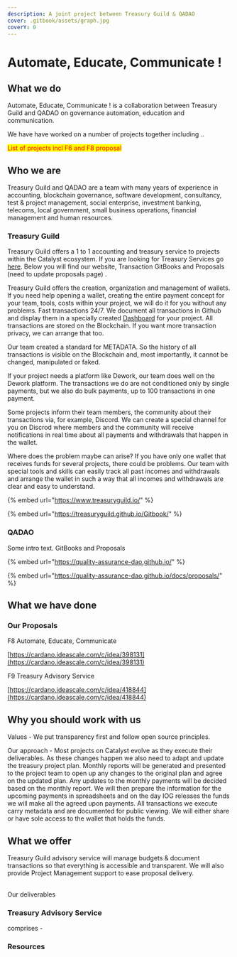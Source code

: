 ```yaml
---
description: A joint project between Treasury Guild & QADAO
cover: .gitbook/assets/graph.jpg
coverY: 0
---
```


# Automate, Educate, Communicate !

## What we do

Automate, Educate, Communicate ! is a collaboration between Treasury Guild and QADAO on governance automation, education and communication.&#x20;

We have have worked on a number of projects together including ..

<mark style="color:red;">List of projects incl F6 and F8 proposal</mark>

## Who we are

Treasury Guild and QADAO are a team with many years of experience in accounting, blockchain governance, software development, consultancy, test & project management, social enterprise, investment banking, telecoms, local government, small business operations, financial management and human resources.

### Treasury Guild

Treasury Guild offers a 1 to 1 accounting and treasury service to projects within the Catalyst ecosystem. If you are looking for Treasury Services go [here](https://www.treasuryguild.io/service/). Below you will find our website, Transaction GitBooks and Proposals (need to update proposals page) .

Treasury Guild offers the creation, organization and management of wallets. If you need help opening a wallet, creating the entire payment concept for your team, tools, costs within your project, we will do it for you without any problems. Fast transactions 24/7. We document all transactions in Github and display them in a specially created [Dashboard](https://treasuryguild.com/) for your project. All transactions are stored on the Blockchain. If you want more transaction privacy, we can arrange that too.

Our team created a standard for METADATA. So the history of all transactions is visible on the Blockchain and, most importantly, it cannot be changed, manipulated or faked.

If your project needs a platform like Dework, our team does well on the Dework platform. The transactions we do are not conditioned only by single payments, but we also do bulk payments, up to 100 transactions in one payment.

Some projects inform their team members, the community about their transactions via, for example, Discord. We can create a special channel for you on Discrod where members and the community will receive notifications in real time about all payments and withdrawals that happen in the wallet.

Where does the problem maybe can arise? If you have only one wallet that receives funds for several projects, there could be problems. Our team with special tools and skills can easily track all past incomes and withdrawals and arrange the wallet in such a way that all incomes and withdrawals are clear and easy to understand.&#x20;





{% embed url="https://www.treasuryguild.io/" %}

{% embed url="https://treasuryguild.github.io/Gitbook/" %}

### QADAO

Some intro text. GitBooks and Proposals

{% embed url="https://quality-assurance-dao.github.io/" %}

{% embed url="https://quality-assurance-dao.github.io/docs/proposals/" %}

## What we have done

### Our Proposals

F8 Automate, Educate, Communicate

[https://cardano.ideascale.com/c/idea/398131](https://cardano.ideascale.com/c/idea/398131)

F9 Treasury Advisory Service

[https://cardano.ideascale.com/c/idea/418844](https://cardano.ideascale.com/c/idea/418844)

## Why you should work with us

Values - We put transparency first and follow open source principles.

Our approach - Most projects on Catalyst evolve as they execute their deliverables. As these changes happen we also need to adapt and update the treasury project plan. Monthly reports will be generated and presented to the project team to open up any changes to the original plan and agree on the updated plan. Any updates to the monthly payments will be decided based on the monthly report. We will then prepare the information for the upcoming payments in spreadsheets and on the day IOG releases the funds we will make all the agreed upon payments. All transactions we execute carry metadata and are documented for public viewing. We will either share or have sole access to the wallet that holds the funds.

## What we offer

Treasury Guild advisory service will manage budgets & document transactions so that everything is accessible and transparent. We will also provide Project Management support to ease proposal delivery.

\
Our deliverables

### Treasury Advisory Service

comprises -

### Resources
